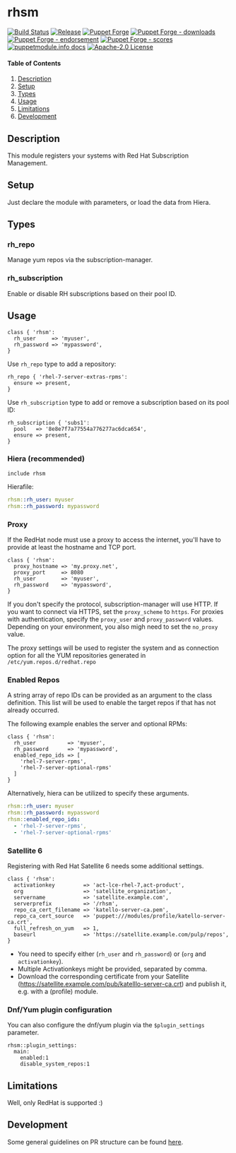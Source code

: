 # rhsm

[![Build Status](https://github.com/voxpupuli/puppet-rhsm/workflows/CI/badge.svg)](https://github.com/voxpupuli/puppet-rhsm/actions?query=workflow%3ACI)
[![Release](https://github.com/voxpupuli/puppet-rhsm/actions/workflows/release.yml/badge.svg)](https://github.com/voxpupuli/puppet-rhsm/actions/workflows/release.yml)
[![Puppet Forge](https://img.shields.io/puppetforge/v/puppet/rhsm.svg)](https://forge.puppetlabs.com/puppet/rhsm)
[![Puppet Forge - downloads](https://img.shields.io/puppetforge/dt/puppet/rhsm.svg)](https://forge.puppetlabs.com/puppet/rhsm)
[![Puppet Forge - endorsement](https://img.shields.io/puppetforge/e/puppet/rhsm.svg)](https://forge.puppetlabs.com/puppet/rhsm)
[![Puppet Forge - scores](https://img.shields.io/puppetforge/f/puppet/rhsm.svg)](https://forge.puppetlabs.com/puppet/rhsm)
[![puppetmodule.info docs](http://www.puppetmodule.info/images/badge.png)](http://www.puppetmodule.info/m/puppet-rhsm)
[![Apache-2.0 License](https://img.shields.io/github/license/voxpupuli/puppet-rhsm.svg)](LICENSE)

#### Table of Contents

1. [Description](#description)
2. [Setup](#setup)
3. [Types](#types)
4. [Usage](#usage)
5. [Limitations](#limitations)
6. [Development](#development)

## Description

This module registers your systems with Red Hat Subscription Management.

## Setup

Just declare the module with parameters, or load the data from Hiera.

## Types

### rh\_repo

Manage yum repos via the subscription-manager.


### rh\_subscription

Enable or disable RH subscriptions based on their pool ID.

## Usage

```puppet
class { 'rhsm':
  rh_user     => 'myuser',
  rh_password => 'mypassword',
}
```

Use `rh_repo` type to add a repository:

```puppet
rh_repo { 'rhel-7-server-extras-rpms':
  ensure => present,
}
```

Use `rh_subscription` type to add or remove a subscription based on its pool ID:

```puppet
rh_subscription { 'subs1':
  pool   => '8e8e7f7a77554a776277ac6dca654',
  ensure => present,
}
```

### Hiera (recommended)

```puppet
include rhsm
```
  Hierafile:

```yaml
rhsm::rh_user: myuser
rhsm::rh_password: mypassword
```

### Proxy
If the RedHat node must use a proxy to access the internet, you'll have to provide at least the hostname and TCP port.

```puppet
class { 'rhsm':
  proxy_hostname => 'my.proxy.net',
  proxy_port     => 8080
  rh_user        => 'myuser',
  rh_password    => 'mypassword',
}
```
If you don't specify the protocol, subscription-manager will use HTTP. If you want to connect via HTTPS, set the `proxy_scheme` to `https`. For proxies with authentication, specify the `proxy_user` and `proxy_password` values.
Depending on your environment, you also migh need to set the `no_proxy` value.

The proxy settings will be used to register the system and as connection option for all the YUM repositories generated in `/etc/yum.repos.d/redhat.repo`

### Enabled Repos

A string array of repo IDs can be provided as an argument to the class definition. This list will be used to enable the target repos if that has not already occurred.

The following example enables the server and optional RPMs:

```puppet
class { 'rhsm':
  rh_user          => 'myuser',
  rh_password      => 'mypassword',
  enabled_repo_ids => [
    'rhel-7-server-rpms',
    'rhel-7-server-optional-rpms'
  ]
}
```

Alternatively, hiera can be utilized to specify these arguments.

```yaml
rhsm::rh_user: myuser
rhsm::rh_password: mypassword
rhsm::enabled_repo_ids:
  - 'rhel-7-server-rpms',
  - 'rhel-7-server-optional-rpms'
```

### Satellite 6
Registering with Red Hat Satellite 6 needs some additional settings.

```puppet
class { 'rhsm':
  activationkey         => 'act-lce-rhel-7,act-product',
  org                   => 'satellite_organization',
  servername            => 'satellite.example.com',
  serverprefix          => '/rhsm',
  repo_ca_cert_filename => 'katello-server-ca.pem',
  repo_ca_cert_source   => 'puppet:///modules/profile/katello-server-ca.crt',
  full_refresh_on_yum   => 1,
  baseurl               => 'https://satellite.example.com/pulp/repos',
}
```

* You need to specify either (`rh_user` and `rh_password`) or (`org` and `activationkey`).
* Multiple Activationkeys might be provided, separated by comma.
* Download the corresponding certificate from your Satellite (<https://satellite.example.com/pub/katelllo-server-ca.crt>) and publish it, e.g. with a (profile) module.

### Dnf/Yum plugin configuration

You can also configure the dnf/yum plugin via the `$plugin_settings` parameter.

```hiera
rhsm::plugin_settings:
  main:
    enabled:1
    disable_system_repos:1
```

## Limitations

Well, only RedHat is supported :)

## Development

Some general guidelines on PR structure can be found [here](https://voxpupuli.org/docs/#reviewing-a-module-pr).
